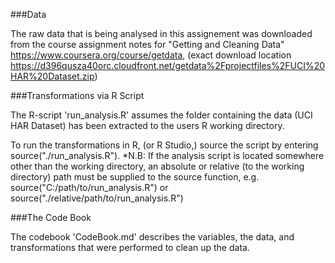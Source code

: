 ###Data

The raw data that is being analysed in this assignement was downloaded from the course assignment notes for "Getting and Cleaning Data" https://www.coursera.org/course/getdata, (exact download location https://d396qusza40orc.cloudfront.net/getdata%2Fprojectfiles%2FUCI%20HAR%20Dataset.zip)

###Transformations via R Script

The R-script 'run_analysis.R' assumes the folder containing the data (UCI HAR Dataset) has been extracted to the users R working directory.

To run the transformations in R, (or R Studio,) source the script by entering source("./run_analysis.R"). 
*N.B: If the analysis script is located somewhere other than the working directory, an absolute or relative (to the working directory) path must be supplied to the source function, 
  e.g. 
    source("C:/path/to/run_analysis.R") or 
    source("./relative/path/to/run_analysis.R")

###The Code Book


The codebook 'CodeBook.md' describes the variables, the data, and transformations that were performed to clean up the data.
